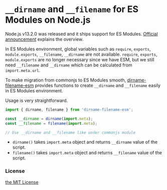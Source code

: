 `__dirname` and `__filename` for ES Modules on Node.js
======================================================

Node.js v13.2.0 was released and it ships support for ES Modules. [Official announcement](https://medium.com/@nodejs/announcing-core-node-js-support-for-ecmascript-modules-c5d6dc29b663) explains the overview.

In ES Modules environment, global variables such as `require`, `exports`, `module.exports`, `__filename`, `__dirname` are not available. `require`, `exports`, `module.exports` are no longer necessary since we have ESM, but we still need `__filename` and `__dirname` which can be calculated from `import.meta.url`.

To make migration from commonjs to ES Modules smooth, [dirname-filename-esm](TODO) provides functions to create `__dirname` and `__filename` easily in ES Modules environment.

Usage is very straightforward.

```javascript
import { dirname, filename } from 'dirname-filename-esm';

const __dirname = dirname(import.meta);
const __filename = filename(import.meta);

// Use __dirname and __filename like under commonjs module
```

- `dirname()` takes `import.meta` object and returns `__dirname` value of the script.
- `filename()` takes `import.meta` object and returns `__filename` value of the script.

### License

[the MIT License](./LICENSE.txt)
